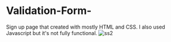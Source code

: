# Validation-Form-
Sign up page that created with mostly HTML and CSS. I also used Javascript but it's not fully functional. 
![ss2](https://user-images.githubusercontent.com/94852083/229299534-49e1f3df-ff9d-4cad-b11b-e7d4229f4de7.png)
